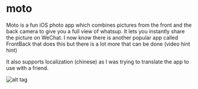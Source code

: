 moto
====

Moto is a fun iOS photo app which combines pictures from the front and the back camera to give you
a full view of whatsup. It lets you instantly share the picture on WeChat. I now know there is another popular
app called FrontBack that does this but there is a lot more that can be done (video hint hint)

It also supports localization (chinese) as I was trying to translate the app to use with a friend.

![alt tag](https://pbs.twimg.com/media/BzaEQSMCAAAdECr.jpg)
